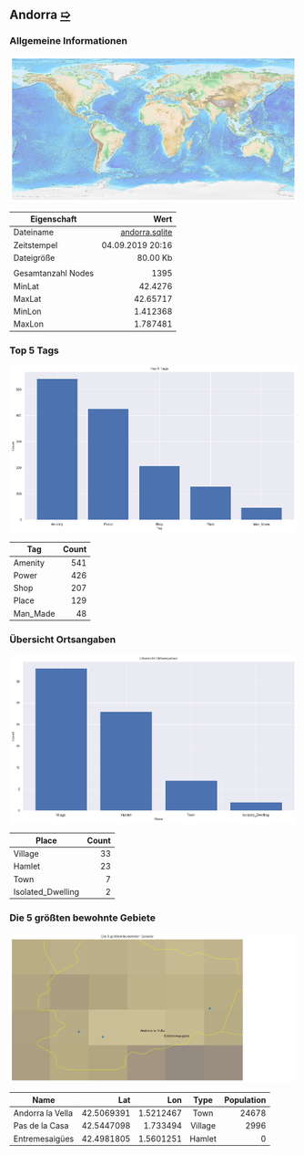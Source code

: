 ## Andorra [&#10159;](andorra.sqlite)

### Allgemeine Informationen

![Overview](./Images/andorra_overview.png)

|Eigenschaft|Wert|
|-|-:|
Dateiname|[andorra.sqlite](andorra.sqlite)|
Zeitstempel|04.09.2019 20:16|
Dateigr&ouml;&szlig;e|80.00 Kb|
|||
Gesamtanzahl Nodes|1395|
|MinLat|42.4276|
|MaxLat|42.65717|
|MinLon|1.412368|
|MaxLon|1.787481|

### Top 5 Tags

![Tags](./Images/andorra_tags.png)

|Tag|Count|
|-|-:|
|Amenity|541|
|Power|426|
|Shop|207|
|Place|129|
|Man_Made|48|

### &Uuml;bersicht Ortsangaben

![Places](./Images/andorra_places.png)

|Place|Count|
|-|-:|
|Village|33|
|Hamlet|23|
|Town|7|
|Isolated_Dwelling|2|

### Die 5 gr&ouml;&szlig;ten bewohnte Gebiete

![Places](./Images/andorra_topplaces.png)

|Name|Lat|Lon|Type|Population|
|----|--:|--:|:--:|---------:|
|Andorra la Vella|42.5069391|1.5212467|Town|24678|
|Pas de la Casa|42.5447098|1.733494|Village|2996|
|Entremesaigües|42.4981805|1.5601251|Hamlet|0|
